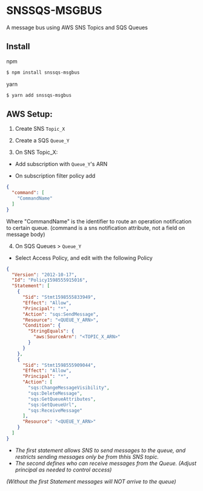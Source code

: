 # SNSSQS-MSGBUS

A message bus using AWS SNS Topics and SQS Queues

## Install

npm
```bash
$ npm install snssqs-msgbus
```

yarn
```bash
$ yarn add snssqs-msgbus
```

## AWS Setup:

1) Create SNS `Topic_X`
2) Create a SQS `Queue_Y`

3) On SNS Topic_X:

* Add subscription with `Queue_Y`'s ARN

* On subscription filter policy add

```json
{
  "command": [
    "CommandName"
  ]
}
```
Where "CommandName" is the identifier to route an operation notification to certain queue.
(command is a sns notification attribute, not a field on message body)

4) On SQS Queues > `Queue_Y`


* Select Access Policy, and edit with the following Policy

```json
{
  "Version": "2012-10-17",
  "Id": "Policy1598555915016",
  "Statement": [
    {
      "Sid": "Stmt1598555833949",
      "Effect": "Allow",
      "Principal": "*",
      "Action": "sqs:SendMessage",
      "Resource": "<QUEUE_Y_ARN>",
      "Condition": {
        "StringEquals": {
          "aws:SourceArn": "<TOPIC_X_ARN>"
        }
      }
    },
    {
      "Sid": "Stmt1598555909044",
      "Effect": "Allow",
      "Principal": "*",
      "Action": [
        "sqs:ChangeMessageVisibility",
        "sqs:DeleteMessage",
        "sqs:GetQueueAttributes",
        "sqs:GetQueueUrl",
        "sqs:ReceiveMessage"
      ],
      "Resource": "<QUEUE_Y_ARN>"
    }
  ]
}
```

* _The first statement allows SNS to send messages to the queue,
and restricts sending messages only be from thhis SNS topic._
* _The second defines who can receive messages from the Queue. (Adjust principal as needed to control access)_

_(Without the first Statement messages will NOT arrive to the queue)_

